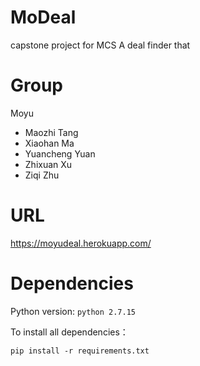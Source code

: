 # MoDeal
capstone project for MCS
A deal finder that 

# Group
Moyu
- Maozhi Tang
- Xiaohan Ma
- Yuancheng Yuan
- Zhixuan Xu
- Ziqi Zhu

# URL
https://moyudeal.herokuapp.com/

# Dependencies
Python version: ```python 2.7.15```

To install all dependencies：
```
pip install -r requirements.txt
```
